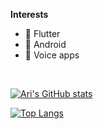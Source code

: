 

**Interests**
- 📱 Flutter
- 📱 Android
- 🎤 Voice apps
<br />

<!--
**arimorty/arimorty** is a ✨ _special_ ✨ repository because its `README.md` (this file) appears on your GitHub profile.

Here are some ideas to get you started:

- 🔭 I’m currently working on ...
- 🌱 I’m currently learning ...
- 👯 I’m looking to collaborate on ...
- 🤔 I’m looking for help with ...
- 💬 Ask me about ...
- 📫 How to reach me: ...
- 😄 Pronouns: ...
- ⚡ Fun fact: ...
-->

[![Ari's GitHub stats](https://github-readme-stats.vercel.app/api?username=arimorty&hide=contribs,prs&show_icons=true&count_private=true&include_all_commits=true&custom_title=Ari's+Stats)](https://github.com/arimorty/arimorty)

[![Top Langs](https://github-readme-stats.vercel.app/api/top-langs/?username=arimorty&layout=compact)](https://github.com/arimorty/arimorty)
